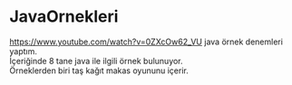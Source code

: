 # JavaOrnekleri
https://www.youtube.com/watch?v=0ZXcOw62_VU
java örnek denemleri yaptım.  
İçeriğinde 8 tane java ile ilgili örnek bulunuyor.  
Örneklerden biri taş kağıt makas oyununu içerir.  
